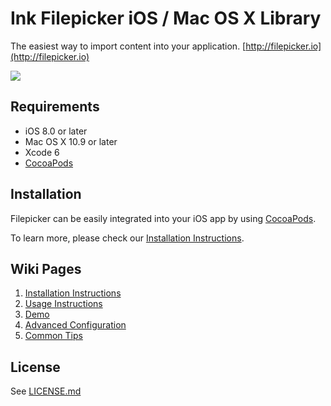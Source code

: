 # Ink Filepicker iOS / Mac OS X Library

The easiest way to import content into your application.
[http://filepicker.io](http://filepicker.io)

<img src="https://github.com/Ink/ios-picker/raw/develop/Docs/filepicker_ios.png" class="center">

## Requirements

  - iOS 8.0 or later
  - Mac OS X 10.9 or later
  - Xcode 6
  - [CocoaPods](http://cocoapods.org)

## Installation

  Filepicker can be easily integrated into your iOS app by using [CocoaPods](http://cocoapods.org/).

  To learn more, please check our [Installation Instructions](https://github.com/Ink/ios-picker/wiki/1.-Installation).

## Wiki Pages

  1. [Installation Instructions](https://github.com/Ink/ios-picker/wiki/1.-Installation)
  2. [Usage Instructions](https://github.com/Ink/ios-picker/wiki/2.-Usage-instructions)
  3. [Demo](https://github.com/Ink/ios-picker/wiki/3.-Demo)
  4. [Advanced Configuration](https://github.com/Ink/ios-picker/wiki/4.-Advanced-Configuration)
  5. [Common Tips](https://github.com/Ink/ios-picker/wiki/5.-Common-Tips)

## License

See [LICENSE.md](https://github.com/Ink/ios-picker/blob/develop/LICENSE.md)
